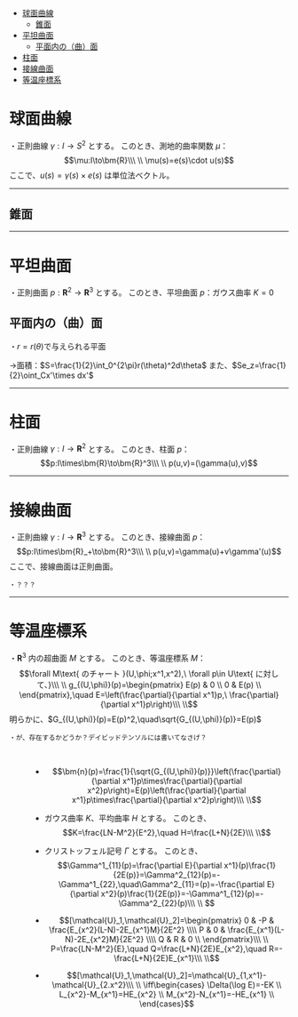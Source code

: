 
- [球面曲線](#球面曲線)
  - [錐面](#錐面)
- [平坦曲面](#平坦曲面)
  - [平面内の（曲）面](#平面内の曲面)
- [柱面](#柱面)
- [接線曲面](#接線曲面)
- [等温座標系](#等温座標系)



# 球面曲線

・正則曲線 $\gamma:I\to S^2$ とする。
このとき、測地的曲率関数 $\mu$：
$$\mu:I\to\bm{R}\\\ \\
\mu(s)=e(s)\cdot u(s)$$
ここで、$u(s)=\gamma(s)\times e(s)$ は単位法ベクトル。

---

## 錐面

---

# 平坦曲面

・正則曲面 $p:\bm{R}^2\to\bm{R}^3$ とする。
このとき、平坦曲面 $p$：ガウス曲率 $K=0$ 

## 平面内の（曲）面

・$r=r(\theta)$で与えられる平面

→面積：$S=\frac{1}{2}\int_0^{2\pi}r(\theta)^2d\theta$
また、$Se_z=\frac{1}{2}\oint_Cx'\times dx'$

---

# 柱面

・正則曲線 $\gamma:I\to\bm{R}^2$ とする。
このとき、柱面 $p$：
$$p:I\times\bm{R}\to\bm{R}^3\\\ \\
p(u,v)=(\gamma(u),v)$$

---

# 接線曲面

・正則曲線 $\gamma:I\to\bm{R}^3$ とする。
このとき、接線曲面 $p$：
$$p:I\times\bm{R}_+\to\bm{R}^3\\\ \\
p(u,v)=\gamma(u)+v\gamma'(u)$$
ここで、接線曲面は正則曲面。

    ・？？？

---

# 等温座標系

<dl><dt>

・$\bm{R}^3$ 内の超曲面 $M$ とする。
このとき、等温座標系 $M$：
$$\forall M\text{ のチャート }(U,\phi;x^1,x^2),\ \forall p\in U\text{ に対して、}\\\ \\
g_{(U,\phi)}(p)=\begin{pmatrix}
E(p) & 0  \\
0 & E(p) \\  
\end{pmatrix},\quad E=\left(\frac{\partial}{\partial x^1}p,\ \frac{\partial}{\partial x^1}p\right)\\\ \\$$
明らかに、$G_{(U,\phi)}(p)=E(p)^2,\quad\sqrt{G_{(U,\phi)}(p)}=E(p)$

    ・が、存在するかどうか？デイビッドテンソルには書いてなさげ？
<br>

</dt><dd>

- $$\bm{n}(p)=\frac{1}{\sqrt{G_{(U,\phi)}(p)}}\left(\frac{\partial}{\partial x^1}p\times\frac{\partial}{\partial x^2}p\right)=E(p)\left(\frac{\partial}{\partial x^1}p\times\frac{\partial}{\partial x^2}p\right)\\\ \\$$

- ガウス曲率 $K$、平均曲率 $H$ とする。
このとき、
$$K=\frac{LN-M^2}{E^2},\quad H=\frac{L+N}{2E}\\\ \\$$

- クリストッフェル記号 $\Gamma$ とする。
このとき、
$$\Gamma^1_{11}(p)=\frac{\partial E}{\partial x^1}(p)\frac{1}{2E(p)}=\Gamma^2_{12}(p)=-\Gamma^1_{22},\quad\Gamma^2_{11}=(p)=-\frac{\partial E}{\partial x^2}(p)\frac{1}{2E(p)}=-\Gamma^1_{12}(p)=-\Gamma^2_{22}(p)\\\ \\
$$

- $$[\mathcal{U}_1,\mathcal{U}_2]=\begin{pmatrix}
0 & -P & \frac{E_{x^2}(L-N)-2E_{x^1}M}{2E^2} \\\\
P & 0 & \frac{E_{x^1}(L-N)-2E_{x^2}M}{2E^2} \\\\
Q & R & 0 \\
\end{pmatrix}\\\ \\
P=\frac{LN-M^2}{E},\quad Q=\frac{L+N}{2E}E_{x^2},\quad R=-\frac{L+N}{2E}E_{x^1}\\\ \\$$

- $$[\mathcal{U}_1,\mathcal{U}_2]=\mathcal{U}_{1,x^1}-\mathcal{U}_{2.x^2}\\\ \\
\iff\begin{cases}
\Delta(\log E)=-EK  \\
L_{x^2}-M_{x^1}=HE_{x^2}  \\
M_{x^2}-N_{x^1}=-HE_{x^1}  \\
\end{cases}$$





</dd></dl>
